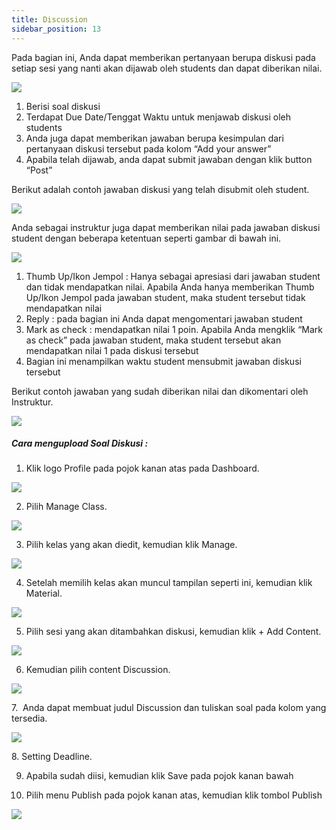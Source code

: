 ```yaml
---
title: Discussion
sidebar_position: 13
---
```

Pada bagian ini, Anda dapat memberikan pertanyaan berupa diskusi pada setiap sesi yang nanti akan dijawab oleh students dan dapat diberikan nilai.

![](/img/degree-lecture-diskusi.jpg)

1. Berisi soal diskusi
2. Terdapat Due Date/Tenggat Waktu untuk menjawab diskusi oleh students
3. Anda juga dapat memberikan jawaban berupa kesimpulan dari pertanyaan diskusi tersebut pada kolom “Add your answer”
4. Apabila telah dijawab, anda dapat submit jawaban dengan klik button “Post”

Berikut adalah contoh jawaban diskusi yang telah disubmit oleh student.

![](/img/degree-lecture-diskusi-2.jpg)

Anda sebagai instruktur juga dapat memberikan nilai pada
jawaban diskusi student dengan beberapa ketentuan seperti gambar di bawah ini.

![](/img/degree-lecture-diskusi-3.jpg)

1. Thumb Up/Ikon Jempol : Hanya sebagai apresiasi dari jawaban student dan tidak mendapatkan nilai. Apabila Anda hanya memberikan Thumb Up/Ikon Jempol pada jawaban student, maka student tersebut tidak mendapatkan nilai
2. Reply : pada bagian ini Anda dapat mengomentari jawaban student
3. Mark as check : mendapatkan nilai 1 poin. Apabila Anda mengklik “Mark as check” pada jawaban student, maka student tersebut akan mendapatkan nilai 1 pada diskusi tersebut
4. Bagian ini menampilkan waktu student mensubmit jawaban diskusi tersebut

Berikut contoh jawaban yang sudah diberikan nilai dan dikomentari oleh Instruktur.

![](/img/degree-lecture-diskusi-4.jpg)

##### Cara mengupload Soal Diskusi :

1. Klik logo Profile pada pojok kanan atas pada Dashboard.

![](/img/diskusi_4.jpg)

2. Pilih Manage Class.

![](/img/diskusi_5.jpg)

3. Pilih kelas yang akan diedit, kemudian klik Manage.

![](/img/diskusi_6.jpg)

4. Setelah memilih kelas akan muncul tampilan seperti ini, kemudian klik Material.

![](/img/diskusi_7.jpg)

5. Pilih sesi yang akan ditambahkan diskusi, kemudian klik + Add Content.

![](/img/diskusi_8.jpg)

6. Kemudian pilih content Discussion.

![](/img/diskusi_9.jpg)

7.  Anda dapat membuat judul Discussion dan tuliskan soal pada kolom yang tersedia.

![](/img/diskusi_10.jpg)

8. Setting Deadline.

9. Apabila sudah diisi, kemudian klik Save pada pojok kanan bawah

10. Pilih menu Publish pada pojok kanan atas, kemudian klik tombol Publish

![](/img/degree-lecture-publish.jpg)
